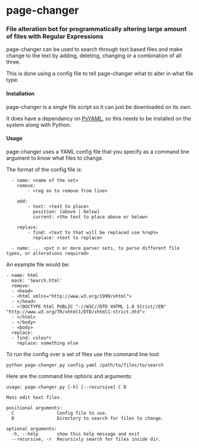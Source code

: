 # page-changer

### File alteration bot for programmatically altering large amount of files with Regular Expressions

page-changer can be used to search through text based files and make change to the text by adding, deleting, changing or a combination of all three.

This is done using a config file to tell page-changer what to alter in what file type.

#### Installation

page-changer is a single file script so it can just be downloaded on its own. 

It does have a dependancy on [PyYAML](http://pyyaml.org/wiki/PyYAML), so this needs to be installed on the system along with Python.

#### Usage

page-changer uses a YAML config file that you specify as a command line argument to know what files to change.

The format of the config file is:

      - name: <name of the set>
        remove:
            - <reg ex to remove from line>
            
        add:
            - text: <text to place>
              position: [above | below]
              current: <the text to place above or below>
              
        replace: 
            - find: <text to that will be replaced use %rep%>
              replace: <text to replace>
                
      - name: ... <put n or more parser sets, to parse different file types, or alterations required>

An example file would be:

    - name: html
      mask: 'Search.html'
      remove:
      - <head>
      - <html xmlns="http://www.w3.org/1999/xhtml">
      - </head>
      - <!DOCTYPE html PUBLIC "-//W3C//DTD XHTML 1.0 Strict//EN" "http://www.w3.org/TR/xhtml1/DTD/xhtml1-strict.dtd">
      - </html>
      - </body>
      - <body>
      replace:
      - find: colou*r
        replace: something else

To run the config over a set of files use the command line tool:

    python page-changer.py config.yaml /path/to/files/to/search
    
Here are the command line options and arguments:

    usage: page-changer.py [-h] [--recursive] C D

    Mass edit text files.

    positional arguments:
      C                Config file to use.
      D                Directory to search for files to change.

    optional arguments:
      -h, --help       show this help message and exit
      --recursive, -r  Recursivly search for files inside dir.